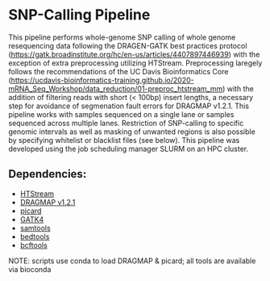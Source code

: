 # SNP-Calling Pipeline
This pipeline performs whole-genome SNP calling of whole genome resequencing data following the DRAGEN-GATK best practices protocol (https://gatk.broadinstitute.org/hc/en-us/articles/4407897446939) with the exception of extra preprocessing utilizing HTStream. Preprocessing laregely follows the recommendations of the UC Davis Bioinformatics Core (https://ucdavis-bioinformatics-training.github.io/2020-mRNA_Seq_Workshop/data_reduction/01-preproc_htstream_mm) with the addition of filtering reads with short (< 100bp) insert lengths, a necessary step for avoidance of segmenation fault errors for DRAGMAP v1.2.1. This pipeline works with samples sequenced on a single lane or samples sequenced across multiple lanes. Restriction of SNP-calling to specific genomic intervals as well as masking of unwanted regions is also possible by specifying whitelist or blacklist files (see below). This pipeline was developed using the job scheduling manager SLURM on an HPC cluster.



## Dependencies:
- [HTStream](https://s4hts.github.io/HTStream/#hts_QWindowTrim)
- [DRAGMAP v1.2.1](https://github.com/Illumina/DRAGMAP)
- [picard](https://github.com/broadinstitute/picard)
- [GATK4](https://github.com/broadinstitute/gatk)
- [samtools](https://github.com/samtools/samtools)
- [bedtools](https://github.com/arq5x/bedtools2)
- [bcftools](https://github.com/samtools/bcftools)

NOTE: scripts use conda to load DRAGMAP & picard; all tools are available via bioconda
